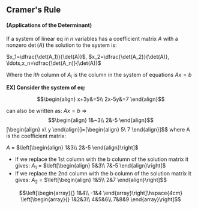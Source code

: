 ## Cramer's Rule 
#### (Applications of the Determinant)
If a system of linear eq in $n$ variables has a coefficient matrix $A$ with a nonzero $\det(A)$ the solution to the system is:

$x_1=\dfrac{\det(A_1)}{\det(A)}$,  $x_2=\dfrac{\det(A_2)}{\det(A)}, \ldots,x_n=\dfrac{\det(A_n)}{\det(A)}$

Where the $ith$ column of $A_i$ is the column in the system of equations $Ax=b$

__EX] Consider the system of eq:__  

$$\begin{align}
  x+3y&=5\\
  2x-5y&=7
\end{align}$$

can also be written as: $Ax=b$ => 
$$\begin{align}
  1&~3\\
  2&-5
\end{align}$$ 
\[\begin{align}
  x\\
  y
\end{align}\]=\[\begin{align}
  5\\
  7
\end{align}\]$$ where A is the coefficient matrix:

$A$ = $\left[\begin{align}
  1&3\\
  2&-5
\end{align}\right]$ 
- If we replace the 1st column with the b column of the solution matrix it gives: 
$A_1$ = $\left[\begin{align}
  5&3\\
  7&-5
\end{align}\right]$
- If we replace the 2nd column with the b column of the solution matrix it gives:
$A_2$ = $\left[\begin{align}
  1&5\\
  2&7
\end{align}\right]$$ 



$$\left[\begin{array}{}
 1&4\\
 -1&4
\end{array}\right]\hspace{4cm} \left[\begin{array}{}
 1&2&3\\
 4&5&6\\
 7&8&9
\end{array}\right]$$